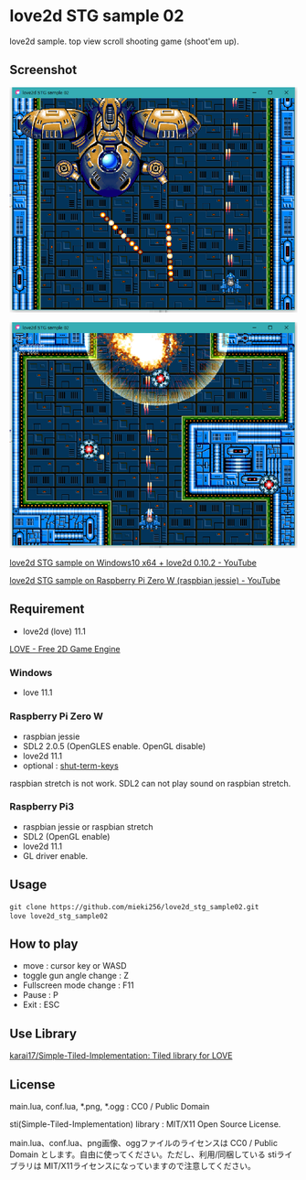 love2d STG sample 02
====================

love2d sample. top view scroll shooting game (shoot'em up). 

Screenshot
-----------

![Screenshot001](screenshots/screenshot_001.png)

![Screenshot002](screenshots/screenshot_002.png)

[love2d STG sample on Windows10 x64 + love2d 0.10.2 - YouTube](https://youtu.be/vdmwiL5Rz64)

[love2d STG sample on Raspberry Pi Zero W (raspbian jessie) - YouTube](https://youtu.be/sut33DIe_hg)

Requirement
-----------

* love2d (love) 11.1

[LOVE - Free 2D Game Engine](https://love2d.org/)

### Windows

* love 11.1

### Raspberry Pi Zero W

* raspbian jessie
* SDL2 2.0.5 (OpenGLES enable. OpenGL disable)
* love2d 11.1
* optional : [shut-term-keys](https://github.com/inoremap/shut-term-keys)

raspbian stretch is not work. SDL2 can not play sound on raspbian stretch.

### Raspberry Pi3

* raspbian jessie or raspbian stretch
* SDL2 (OpenGL enable)
* love2d 11.1
* GL driver enable.

Usage
-----

    git clone https://github.com/mieki256/love2d_stg_sample02.git
    love love2d_stg_sample02

How to play
-----------

* move : cursor key or WASD
* toggle gun angle change : Z
* Fullscreen mode change : F11
* Pause : P
* Exit : ESC

Use Library
-----------

[karai17/Simple-Tiled-Implementation: Tiled library for LOVE](https://github.com/karai17/Simple-Tiled-Implementation)

License
-------

main.lua, conf.lua, *.png, *.ogg : CC0 / Public Domain

sti(Simple-Tiled-Implementation) library : MIT/X11 Open Source License.

main.lua、conf.lua、png画像、oggファイルのライセンスは CC0 / Public Domain とします。自由に使ってください。ただし、利用/同梱している stiライブラリは MIT/X11ライセンスになっていますので注意してください。

